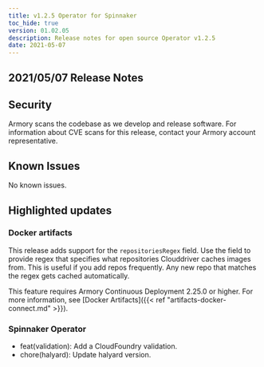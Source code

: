 ```yaml
---
title: v1.2.5 Operator for Spinnaker
toc_hide: true
version: 01.02.05
description: Release notes for open source Operator v1.2.5
date: 2021-05-07
---
```


## 2021/05/07 Release Notes

## Security

Armory scans the codebase as we develop and release software. For information about CVE scans for this release, contact your Armory account representative.

## Known Issues
No known issues.

## Highlighted updates

### Docker artifacts

This release adds support for the `repositoriesRegex` field. Use the field to provide regex that specifies what repositories Clouddriver caches images from. This is useful if you add repos frequently. Any new repo that matches the regex gets cached automatically.

This feature requires Armory Continuous Deployment 2.25.0 or higher. For more information, see [Docker Artifacts]({{< ref "artifacts-docker-connect.md" >}}).

### Spinnaker Operator

* feat(validation): Add a CloudFoundry validation.
* chore(halyard): Update halyard version.
